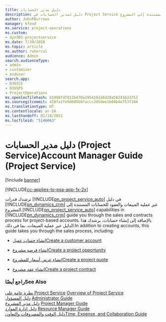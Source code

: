 ```yaml
---
title: دليل مدير الحسابات
description: دليل لمدير الحسابات في Project Service يرشدك عبر عملية المبيعات والعقود للحسابات المستندة إلى المشروع.
author: JohnPBurrows
manager: kfend
ms.service: project-operations
ms.custom:
- dyn365-projectservice
ms.date: 7/30/2018
ms.topic: article
ms.author: ruhercul
audience: Admin
search.audienceType:
- admin
- customizer
- enduser
search.app:
- D365CE
- D365PS
- ProjectOperations
ms.openlocfilehash: b1908fdf012b470a2954191d4428a58241b33752
ms.sourcegitcommit: 418fa1fe9d605b8faccc2d5dee1b04b4e753f194
ms.translationtype: HT
ms.contentlocale: ar-SA
ms.lasthandoff: 02/10/2021
ms.locfileid: "5146063"
---
```

# <a name="account-manager-guide-project-service"></a><span data-ttu-id="5f2e7-103">دليل مدير الحسابات (Project Service)</span><span class="sxs-lookup"><span data-stu-id="5f2e7-103">Account Manager Guide (Project Service)</span></span>

[!include [banner](../includes/psa-now-project-operations.md)]

[!INCLUDE[cc-applies-to-psa-app-1x-2x](../includes/cc-applies-to-psa-app-1x-2x.md)]

<span data-ttu-id="5f2e7-104">ترشدك قدرات [!INCLUDE[pn_project_service_auto](../includes/pn-project-service-auto.md)] في دليل [!INCLUDE[pn_dynamics_crm](../includes/pn-dynamics-crm.md)] عبر عملية المبيعات والعقود للحسابات المستندة إلى المشروع.</span><span class="sxs-lookup"><span data-stu-id="5f2e7-104">[!INCLUDE[pn_project_service_auto](../includes/pn-project-service-auto.md)] capabilities in [!INCLUDE[pn_dynamics_crm](../includes/pn-dynamics-crm.md)] guide you through the sales and contracts process for project-based accounts.</span></span> <span data-ttu-id="5f2e7-105">بالإضافة إلى إنشاء حسابات، يرشدك هذا الدليل عبر عملية المبيعات، بما في ذلك:</span><span class="sxs-lookup"><span data-stu-id="5f2e7-105">In addition to creating accounts, this guide takes you through the sales process, including:</span></span>  
  
-   [<span data-ttu-id="5f2e7-106">إنشاء حساب عميل</span><span class="sxs-lookup"><span data-stu-id="5f2e7-106">Create a customer account</span></span>](../psa/create-customer-account.md)  
  
-   [<span data-ttu-id="5f2e7-107">إنشاء فرصة مشروع</span><span class="sxs-lookup"><span data-stu-id="5f2e7-107">Create a project opportunity</span></span>](../psa/create-project-opportunity.md)  
  
-   [<span data-ttu-id="5f2e7-108">إنشاء عرض أسعار للمشروع</span><span class="sxs-lookup"><span data-stu-id="5f2e7-108">Create a project quote</span></span>](../psa/create-project-quote.md)  
  
-   [<span data-ttu-id="5f2e7-109">إنشاء عقد مشروع</span><span class="sxs-lookup"><span data-stu-id="5f2e7-109">Create a project contract</span></span>](../psa/create-project-contract.md)  
  
  
### <a name="see-also"></a><span data-ttu-id="5f2e7-110">راجع أيضًا</span><span class="sxs-lookup"><span data-stu-id="5f2e7-110">See Also</span></span>  
 <span data-ttu-id="5f2e7-111">[نظرة عامة على Project Service](../psa/overview.md) </span><span class="sxs-lookup"><span data-stu-id="5f2e7-111">[Overview of Project Service](../psa/overview.md) </span></span>  
 <span data-ttu-id="5f2e7-112">[دليل المسؤول](../psa/admin-guide.md) </span><span class="sxs-lookup"><span data-stu-id="5f2e7-112">[Administrator Guide](../psa/admin-guide.md) </span></span>  
 <span data-ttu-id="5f2e7-113">[دليل مدير المشروع](../psa/project-manager-guide.md) </span><span class="sxs-lookup"><span data-stu-id="5f2e7-113">[Project Manager Guide](../psa/project-manager-guide.md) </span></span>  
 <span data-ttu-id="5f2e7-114">[دليل إدارة الموارد](../psa/resource-manager-guide.md) </span><span class="sxs-lookup"><span data-stu-id="5f2e7-114">[Resource Manager Guide](../psa/resource-manager-guide.md) </span></span>  
 [<span data-ttu-id="5f2e7-115">دليل الوقت والمصروفات والتعاون</span><span class="sxs-lookup"><span data-stu-id="5f2e7-115">Time, Expense, and Collaboration Guide</span></span>](../psa/time-expense-collaboration-guide.md)
